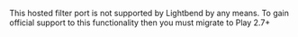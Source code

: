 This hosted filter port is not supported by Lightbend by any means. To gain official support to this functionality then you must migrate to Play 2.7+
